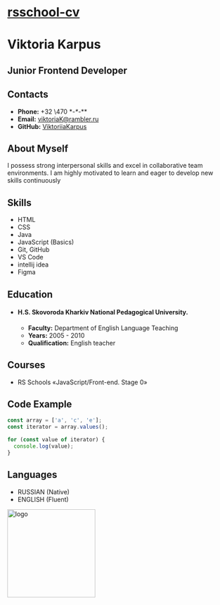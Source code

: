 # **[rsschool-cv]()**

# **Viktoria Karpus**

## **Junior Frontend Developer**

## **Contacts**
- **Phone:** +32 \470 \**-\**-\**
- **Email:** viktoriaK@rambler.ru
- **GitHub:** [ViktoriiaKarpus](https://github.com/ViktoriiaKarpus)

## **About Myself**
I possess strong interpersonal skills and excel in collaborative team environments. I am highly motivated to learn and eager to develop new skills continuously

## **Skills**
- HTML
- CSS
- Java
- JavaScript (Basics)
- Git, GitHub
- VS Code
- intellij idea
- Figma

## **Education**
- #### H.S. Skovoroda Kharkiv National  Pedagogical University.
  - **Faculty:**  Department of English Language Teaching
  - **Years:** 2005 - 2010
  - **Qualification:** English teacher

## **Courses**
- RS Schools «JavaScript/Front-end. Stage 0»

## **Code Example**
```javascript
const array = ['a', 'c', 'e'];
const iterator = array.values();

for (const value of iterator) {
  console.log(value);
}  
```
## **Languages**
- RUSSIAN (Native)
- ENGLISH (Fluent)

<img src="https://app.rs.school/static/images/logo-rsschool3.png" alt="logo" width="200">
